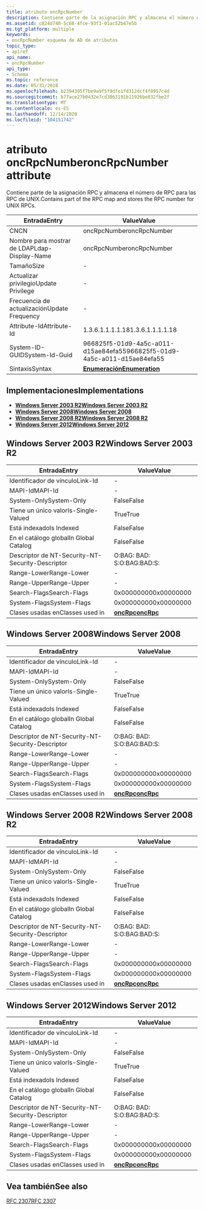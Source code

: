 ```yaml
---
title: atributo oncRpcNumber
description: Contiene parte de la asignación RPC y almacena el número de RPC para las RPC de UNIX.
ms.assetid: c824d740-5c68-4fce-93f3-01ac52b47e5b
ms.tgt_platform: multiple
keywords:
- oncRpcNumber esquema de AD de atributos
topic_type:
- apiref
api_name:
- oncRpcNumber
api_type:
- Schema
ms.topic: reference
ms.date: 05/31/2018
ms.openlocfilehash: b2394395f7be9a9f5f9dfe1fd312dcf4f8957c4d
ms.sourcegitcommit: b77ace27b0432e7cd3863191b11926be032fbe2f
ms.translationtype: MT
ms.contentlocale: es-ES
ms.lasthandoff: 12/14/2020
ms.locfileid: "104151742"
---
```

# <a name="oncrpcnumber-attribute"></a><span data-ttu-id="14f49-104">atributo oncRpcNumber</span><span class="sxs-lookup"><span data-stu-id="14f49-104">oncRpcNumber attribute</span></span>

<span data-ttu-id="14f49-105">Contiene parte de la asignación RPC y almacena el número de RPC para las RPC de UNIX.</span><span class="sxs-lookup"><span data-stu-id="14f49-105">Contains part of the RPC map and stores the RPC number for UNIX RPCs.</span></span>



| <span data-ttu-id="14f49-106">Entrada</span><span class="sxs-lookup"><span data-stu-id="14f49-106">Entry</span></span> | <span data-ttu-id="14f49-107">Value</span><span class="sxs-lookup"><span data-stu-id="14f49-107">Value</span></span> |
|-------------------|--------------------------------------|
| <span data-ttu-id="14f49-108">CN</span><span class="sxs-lookup"><span data-stu-id="14f49-108">CN</span></span>                | <span data-ttu-id="14f49-109">oncRpcNumber</span><span class="sxs-lookup"><span data-stu-id="14f49-109">oncRpcNumber</span></span>                         |
| <span data-ttu-id="14f49-110">Nombre para mostrar de LDAP</span><span class="sxs-lookup"><span data-stu-id="14f49-110">Ldap-Display-Name</span></span> | <span data-ttu-id="14f49-111">oncRpcNumber</span><span class="sxs-lookup"><span data-stu-id="14f49-111">oncRpcNumber</span></span>                         |
| <span data-ttu-id="14f49-112">Tamaño</span><span class="sxs-lookup"><span data-stu-id="14f49-112">Size</span></span>              | \-                                   |
| <span data-ttu-id="14f49-113">Actualizar privilegio</span><span class="sxs-lookup"><span data-stu-id="14f49-113">Update Privilege</span></span>  | \-                                   |
| <span data-ttu-id="14f49-114">Frecuencia de actualización</span><span class="sxs-lookup"><span data-stu-id="14f49-114">Update Frequency</span></span>  | \-                                   |
| <span data-ttu-id="14f49-115">Attribute-Id</span><span class="sxs-lookup"><span data-stu-id="14f49-115">Attribute-Id</span></span>      | <span data-ttu-id="14f49-116">1.3.6.1.1.1.1.18</span><span class="sxs-lookup"><span data-stu-id="14f49-116">1.3.6.1.1.1.1.18</span></span>                     |
| <span data-ttu-id="14f49-117">System-ID-GUID</span><span class="sxs-lookup"><span data-stu-id="14f49-117">System-Id-Guid</span></span>    | <span data-ttu-id="14f49-118">966825f5-01d9-4a5c-a011-d15ae84efa55</span><span class="sxs-lookup"><span data-stu-id="14f49-118">966825f5-01d9-4a5c-a011-d15ae84efa55</span></span> |
| <span data-ttu-id="14f49-119">Sintaxis</span><span class="sxs-lookup"><span data-stu-id="14f49-119">Syntax</span></span>            | [<span data-ttu-id="14f49-120">**Enumeración**</span><span class="sxs-lookup"><span data-stu-id="14f49-120">**Enumeration**</span></span>](s-enumeration.md) |



## <a name="implementations"></a><span data-ttu-id="14f49-121">Implementaciones</span><span class="sxs-lookup"><span data-stu-id="14f49-121">Implementations</span></span>

-   [<span data-ttu-id="14f49-122">**Windows Server 2003 R2**</span><span class="sxs-lookup"><span data-stu-id="14f49-122">**Windows Server 2003 R2**</span></span>](#windows-server-2003-r2)
-   [<span data-ttu-id="14f49-123">**Windows Server 2008**</span><span class="sxs-lookup"><span data-stu-id="14f49-123">**Windows Server 2008**</span></span>](#windows-server-2008)
-   [<span data-ttu-id="14f49-124">**Windows Server 2008 R2**</span><span class="sxs-lookup"><span data-stu-id="14f49-124">**Windows Server 2008 R2**</span></span>](#windows-server-2008-r2)
-   [<span data-ttu-id="14f49-125">**Windows Server 2012**</span><span class="sxs-lookup"><span data-stu-id="14f49-125">**Windows Server 2012**</span></span>](#windows-server-2012)

## <a name="windows-server-2003-r2"></a><span data-ttu-id="14f49-126">Windows Server 2003 R2</span><span class="sxs-lookup"><span data-stu-id="14f49-126">Windows Server 2003 R2</span></span>



| <span data-ttu-id="14f49-127">Entrada</span><span class="sxs-lookup"><span data-stu-id="14f49-127">Entry</span></span> | <span data-ttu-id="14f49-128">Value</span><span class="sxs-lookup"><span data-stu-id="14f49-128">Value</span></span> |
|------------------------|---------------------------------------|
| <span data-ttu-id="14f49-129">Identificador de vínculo</span><span class="sxs-lookup"><span data-stu-id="14f49-129">Link-Id</span></span>                | \-                                    |
| <span data-ttu-id="14f49-130">MAPI-Id</span><span class="sxs-lookup"><span data-stu-id="14f49-130">MAPI-Id</span></span>                | \-                                    |
| <span data-ttu-id="14f49-131">System-Only</span><span class="sxs-lookup"><span data-stu-id="14f49-131">System-Only</span></span>            | <span data-ttu-id="14f49-132">False</span><span class="sxs-lookup"><span data-stu-id="14f49-132">False</span></span>                                 |
| <span data-ttu-id="14f49-133">Tiene un único valor</span><span class="sxs-lookup"><span data-stu-id="14f49-133">Is-Single-Valued</span></span>       | <span data-ttu-id="14f49-134">True</span><span class="sxs-lookup"><span data-stu-id="14f49-134">True</span></span>                                  |
| <span data-ttu-id="14f49-135">Está indexado</span><span class="sxs-lookup"><span data-stu-id="14f49-135">Is Indexed</span></span>             | <span data-ttu-id="14f49-136">False</span><span class="sxs-lookup"><span data-stu-id="14f49-136">False</span></span>                                 |
| <span data-ttu-id="14f49-137">En el catálogo global</span><span class="sxs-lookup"><span data-stu-id="14f49-137">In Global Catalog</span></span>      | <span data-ttu-id="14f49-138">False</span><span class="sxs-lookup"><span data-stu-id="14f49-138">False</span></span>                                 |
| <span data-ttu-id="14f49-139">Descriptor de NT-Security-</span><span class="sxs-lookup"><span data-stu-id="14f49-139">NT-Security-Descriptor</span></span> | <span data-ttu-id="14f49-140">O:BAG: BAD: S:</span><span class="sxs-lookup"><span data-stu-id="14f49-140">O:BAG:BAD:S:</span></span>                          |
| <span data-ttu-id="14f49-141">Range-Lower</span><span class="sxs-lookup"><span data-stu-id="14f49-141">Range-Lower</span></span>            | \-                                    |
| <span data-ttu-id="14f49-142">Range-Upper</span><span class="sxs-lookup"><span data-stu-id="14f49-142">Range-Upper</span></span>            | \-                                    |
| <span data-ttu-id="14f49-143">Search-Flags</span><span class="sxs-lookup"><span data-stu-id="14f49-143">Search-Flags</span></span>           | <span data-ttu-id="14f49-144">0x00000000</span><span class="sxs-lookup"><span data-stu-id="14f49-144">0x00000000</span></span>                            |
| <span data-ttu-id="14f49-145">System-Flags</span><span class="sxs-lookup"><span data-stu-id="14f49-145">System-Flags</span></span>           | <span data-ttu-id="14f49-146">0x00000000</span><span class="sxs-lookup"><span data-stu-id="14f49-146">0x00000000</span></span>                            |
| <span data-ttu-id="14f49-147">Clases usadas en</span><span class="sxs-lookup"><span data-stu-id="14f49-147">Classes used in</span></span>        | [<span data-ttu-id="14f49-148">**oncRpc**</span><span class="sxs-lookup"><span data-stu-id="14f49-148">**oncRpc**</span></span>](c-oncrpc.md)<br/> |



## <a name="windows-server-2008"></a><span data-ttu-id="14f49-149">Windows Server 2008</span><span class="sxs-lookup"><span data-stu-id="14f49-149">Windows Server 2008</span></span>



| <span data-ttu-id="14f49-150">Entrada</span><span class="sxs-lookup"><span data-stu-id="14f49-150">Entry</span></span> | <span data-ttu-id="14f49-151">Value</span><span class="sxs-lookup"><span data-stu-id="14f49-151">Value</span></span> |
|------------------------|---------------------------------------|
| <span data-ttu-id="14f49-152">Identificador de vínculo</span><span class="sxs-lookup"><span data-stu-id="14f49-152">Link-Id</span></span>                | \-                                    |
| <span data-ttu-id="14f49-153">MAPI-Id</span><span class="sxs-lookup"><span data-stu-id="14f49-153">MAPI-Id</span></span>                | \-                                    |
| <span data-ttu-id="14f49-154">System-Only</span><span class="sxs-lookup"><span data-stu-id="14f49-154">System-Only</span></span>            | <span data-ttu-id="14f49-155">False</span><span class="sxs-lookup"><span data-stu-id="14f49-155">False</span></span>                                 |
| <span data-ttu-id="14f49-156">Tiene un único valor</span><span class="sxs-lookup"><span data-stu-id="14f49-156">Is-Single-Valued</span></span>       | <span data-ttu-id="14f49-157">True</span><span class="sxs-lookup"><span data-stu-id="14f49-157">True</span></span>                                  |
| <span data-ttu-id="14f49-158">Está indexado</span><span class="sxs-lookup"><span data-stu-id="14f49-158">Is Indexed</span></span>             | <span data-ttu-id="14f49-159">False</span><span class="sxs-lookup"><span data-stu-id="14f49-159">False</span></span>                                 |
| <span data-ttu-id="14f49-160">En el catálogo global</span><span class="sxs-lookup"><span data-stu-id="14f49-160">In Global Catalog</span></span>      | <span data-ttu-id="14f49-161">False</span><span class="sxs-lookup"><span data-stu-id="14f49-161">False</span></span>                                 |
| <span data-ttu-id="14f49-162">Descriptor de NT-Security-</span><span class="sxs-lookup"><span data-stu-id="14f49-162">NT-Security-Descriptor</span></span> | <span data-ttu-id="14f49-163">O:BAG: BAD: S:</span><span class="sxs-lookup"><span data-stu-id="14f49-163">O:BAG:BAD:S:</span></span>                          |
| <span data-ttu-id="14f49-164">Range-Lower</span><span class="sxs-lookup"><span data-stu-id="14f49-164">Range-Lower</span></span>            | \-                                    |
| <span data-ttu-id="14f49-165">Range-Upper</span><span class="sxs-lookup"><span data-stu-id="14f49-165">Range-Upper</span></span>            | \-                                    |
| <span data-ttu-id="14f49-166">Search-Flags</span><span class="sxs-lookup"><span data-stu-id="14f49-166">Search-Flags</span></span>           | <span data-ttu-id="14f49-167">0x00000000</span><span class="sxs-lookup"><span data-stu-id="14f49-167">0x00000000</span></span>                            |
| <span data-ttu-id="14f49-168">System-Flags</span><span class="sxs-lookup"><span data-stu-id="14f49-168">System-Flags</span></span>           | <span data-ttu-id="14f49-169">0x00000000</span><span class="sxs-lookup"><span data-stu-id="14f49-169">0x00000000</span></span>                            |
| <span data-ttu-id="14f49-170">Clases usadas en</span><span class="sxs-lookup"><span data-stu-id="14f49-170">Classes used in</span></span>        | [<span data-ttu-id="14f49-171">**oncRpc**</span><span class="sxs-lookup"><span data-stu-id="14f49-171">**oncRpc**</span></span>](c-oncrpc.md)<br/> |



## <a name="windows-server-2008-r2"></a><span data-ttu-id="14f49-172">Windows Server 2008 R2</span><span class="sxs-lookup"><span data-stu-id="14f49-172">Windows Server 2008 R2</span></span>



| <span data-ttu-id="14f49-173">Entrada</span><span class="sxs-lookup"><span data-stu-id="14f49-173">Entry</span></span> | <span data-ttu-id="14f49-174">Value</span><span class="sxs-lookup"><span data-stu-id="14f49-174">Value</span></span> |
|------------------------|---------------------------------------|
| <span data-ttu-id="14f49-175">Identificador de vínculo</span><span class="sxs-lookup"><span data-stu-id="14f49-175">Link-Id</span></span>                | \-                                    |
| <span data-ttu-id="14f49-176">MAPI-Id</span><span class="sxs-lookup"><span data-stu-id="14f49-176">MAPI-Id</span></span>                | \-                                    |
| <span data-ttu-id="14f49-177">System-Only</span><span class="sxs-lookup"><span data-stu-id="14f49-177">System-Only</span></span>            | <span data-ttu-id="14f49-178">False</span><span class="sxs-lookup"><span data-stu-id="14f49-178">False</span></span>                                 |
| <span data-ttu-id="14f49-179">Tiene un único valor</span><span class="sxs-lookup"><span data-stu-id="14f49-179">Is-Single-Valued</span></span>       | <span data-ttu-id="14f49-180">True</span><span class="sxs-lookup"><span data-stu-id="14f49-180">True</span></span>                                  |
| <span data-ttu-id="14f49-181">Está indexado</span><span class="sxs-lookup"><span data-stu-id="14f49-181">Is Indexed</span></span>             | <span data-ttu-id="14f49-182">False</span><span class="sxs-lookup"><span data-stu-id="14f49-182">False</span></span>                                 |
| <span data-ttu-id="14f49-183">En el catálogo global</span><span class="sxs-lookup"><span data-stu-id="14f49-183">In Global Catalog</span></span>      | <span data-ttu-id="14f49-184">False</span><span class="sxs-lookup"><span data-stu-id="14f49-184">False</span></span>                                 |
| <span data-ttu-id="14f49-185">Descriptor de NT-Security-</span><span class="sxs-lookup"><span data-stu-id="14f49-185">NT-Security-Descriptor</span></span> | <span data-ttu-id="14f49-186">O:BAG: BAD: S:</span><span class="sxs-lookup"><span data-stu-id="14f49-186">O:BAG:BAD:S:</span></span>                          |
| <span data-ttu-id="14f49-187">Range-Lower</span><span class="sxs-lookup"><span data-stu-id="14f49-187">Range-Lower</span></span>            | \-                                    |
| <span data-ttu-id="14f49-188">Range-Upper</span><span class="sxs-lookup"><span data-stu-id="14f49-188">Range-Upper</span></span>            | \-                                    |
| <span data-ttu-id="14f49-189">Search-Flags</span><span class="sxs-lookup"><span data-stu-id="14f49-189">Search-Flags</span></span>           | <span data-ttu-id="14f49-190">0x00000000</span><span class="sxs-lookup"><span data-stu-id="14f49-190">0x00000000</span></span>                            |
| <span data-ttu-id="14f49-191">System-Flags</span><span class="sxs-lookup"><span data-stu-id="14f49-191">System-Flags</span></span>           | <span data-ttu-id="14f49-192">0x00000000</span><span class="sxs-lookup"><span data-stu-id="14f49-192">0x00000000</span></span>                            |
| <span data-ttu-id="14f49-193">Clases usadas en</span><span class="sxs-lookup"><span data-stu-id="14f49-193">Classes used in</span></span>        | [<span data-ttu-id="14f49-194">**oncRpc**</span><span class="sxs-lookup"><span data-stu-id="14f49-194">**oncRpc**</span></span>](c-oncrpc.md)<br/> |



## <a name="windows-server-2012"></a><span data-ttu-id="14f49-195">Windows Server 2012</span><span class="sxs-lookup"><span data-stu-id="14f49-195">Windows Server 2012</span></span>



| <span data-ttu-id="14f49-196">Entrada</span><span class="sxs-lookup"><span data-stu-id="14f49-196">Entry</span></span> | <span data-ttu-id="14f49-197">Value</span><span class="sxs-lookup"><span data-stu-id="14f49-197">Value</span></span> |
|------------------------|---------------------------------------|
| <span data-ttu-id="14f49-198">Identificador de vínculo</span><span class="sxs-lookup"><span data-stu-id="14f49-198">Link-Id</span></span>                | \-                                    |
| <span data-ttu-id="14f49-199">MAPI-Id</span><span class="sxs-lookup"><span data-stu-id="14f49-199">MAPI-Id</span></span>                | \-                                    |
| <span data-ttu-id="14f49-200">System-Only</span><span class="sxs-lookup"><span data-stu-id="14f49-200">System-Only</span></span>            | <span data-ttu-id="14f49-201">False</span><span class="sxs-lookup"><span data-stu-id="14f49-201">False</span></span>                                 |
| <span data-ttu-id="14f49-202">Tiene un único valor</span><span class="sxs-lookup"><span data-stu-id="14f49-202">Is-Single-Valued</span></span>       | <span data-ttu-id="14f49-203">True</span><span class="sxs-lookup"><span data-stu-id="14f49-203">True</span></span>                                  |
| <span data-ttu-id="14f49-204">Está indexado</span><span class="sxs-lookup"><span data-stu-id="14f49-204">Is Indexed</span></span>             | <span data-ttu-id="14f49-205">False</span><span class="sxs-lookup"><span data-stu-id="14f49-205">False</span></span>                                 |
| <span data-ttu-id="14f49-206">En el catálogo global</span><span class="sxs-lookup"><span data-stu-id="14f49-206">In Global Catalog</span></span>      | <span data-ttu-id="14f49-207">False</span><span class="sxs-lookup"><span data-stu-id="14f49-207">False</span></span>                                 |
| <span data-ttu-id="14f49-208">Descriptor de NT-Security-</span><span class="sxs-lookup"><span data-stu-id="14f49-208">NT-Security-Descriptor</span></span> | <span data-ttu-id="14f49-209">O:BAG: BAD: S:</span><span class="sxs-lookup"><span data-stu-id="14f49-209">O:BAG:BAD:S:</span></span>                          |
| <span data-ttu-id="14f49-210">Range-Lower</span><span class="sxs-lookup"><span data-stu-id="14f49-210">Range-Lower</span></span>            | \-                                    |
| <span data-ttu-id="14f49-211">Range-Upper</span><span class="sxs-lookup"><span data-stu-id="14f49-211">Range-Upper</span></span>            | \-                                    |
| <span data-ttu-id="14f49-212">Search-Flags</span><span class="sxs-lookup"><span data-stu-id="14f49-212">Search-Flags</span></span>           | <span data-ttu-id="14f49-213">0x00000000</span><span class="sxs-lookup"><span data-stu-id="14f49-213">0x00000000</span></span>                            |
| <span data-ttu-id="14f49-214">System-Flags</span><span class="sxs-lookup"><span data-stu-id="14f49-214">System-Flags</span></span>           | <span data-ttu-id="14f49-215">0x00000000</span><span class="sxs-lookup"><span data-stu-id="14f49-215">0x00000000</span></span>                            |
| <span data-ttu-id="14f49-216">Clases usadas en</span><span class="sxs-lookup"><span data-stu-id="14f49-216">Classes used in</span></span>        | [<span data-ttu-id="14f49-217">**oncRpc**</span><span class="sxs-lookup"><span data-stu-id="14f49-217">**oncRpc**</span></span>](c-oncrpc.md)<br/> |



## <a name="see-also"></a><span data-ttu-id="14f49-218">Vea también</span><span class="sxs-lookup"><span data-stu-id="14f49-218">See also</span></span>

<dl> <dt>

[<span data-ttu-id="14f49-219">RFC 2307</span><span class="sxs-lookup"><span data-stu-id="14f49-219">RFC 2307</span></span>](https://www.ietf.org/rfc/rfc2307.txt)
</dt> </dl>

 

 





